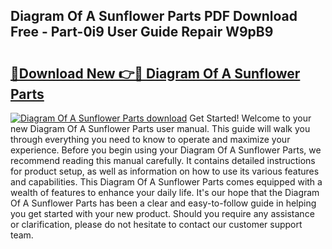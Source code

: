 ## Diagram Of A Sunflower Parts PDF Download Free - Part-0i9 User Guide Repair W9pB9

# <h2><a href="http://dfmh2h5.blite.top/?on=Diagram+Of+A+Sunflower+Parts">🔗Download New 👉🔴 Diagram Of A Sunflower Parts</a></h2>

[![Diagram Of A Sunflower Parts download](https://i.imgur.com/lujVjoI.png)](http://dfmh2h5.blite.top/?on=Diagram+Of+A+Sunflower+Parts)
Get Started! Welcome to your new Diagram Of A Sunflower Parts user manual. This guide will walk you through everything you need to know to operate and maximize your experience. Before you begin using your Diagram Of A Sunflower Parts, we recommend reading this manual carefully. It contains detailed instructions for product setup, as well as information on how to use its various features and capabilities. This Diagram Of A Sunflower Parts comes equipped with a wealth of features to enhance your daily life. It's our hope that the Diagram Of A Sunflower Parts has been a clear and easy-to-follow guide in helping you get started with your new product. Should you require any assistance or clarification, please do not hesitate to contact our customer support team.
